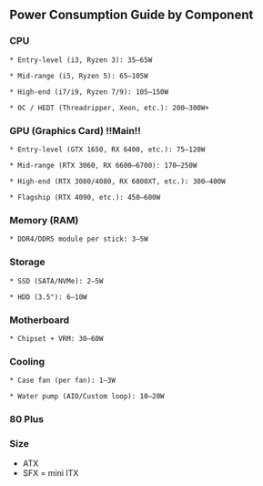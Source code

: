 ## Power Consumption Guide by Component
### CPU

    * Entry-level (i3, Ryzen 3): 35–65W

    * Mid-range (i5, Ryzen 5): 65–105W

    * High-end (i7/i9, Ryzen 7/9): 105–150W

    * OC / HEDT (Threadripper, Xeon, etc.): 200–300W+

### GPU (Graphics Card) !!Main!!

    * Entry-level (GTX 1650, RX 6400, etc.): 75–120W

    * Mid-range (RTX 3060, RX 6600–6700): 170–250W

    * High-end (RTX 3080/4080, RX 6800XT, etc.): 300–400W

    * Flagship (RTX 4090, etc.): 450–600W

### Memory (RAM)

    * DDR4/DDR5 module per stick: 3–5W


### Storage

    * SSD (SATA/NVMe): 2–5W

    * HDD (3.5"): 6–10W


### Motherboard

    * Chipset + VRM: 30–60W

### Cooling

    * Case fan (per fan): 1–3W

    * Water pump (AIO/Custom loop): 10–20W



### 80 Plus


### Size

* ATX
* SFX = mini ITX



